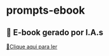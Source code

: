 # prompts-ebook


## 📒 E-book gerado por I.A.s

<a href="https://github.com/Vaneloppe215/prompts-ebook/edit/main/file:///C:/Users/User/Documents/desafio%20dio.pdf" title="View PDF now"> 📕Clique aqui para ler</a>
